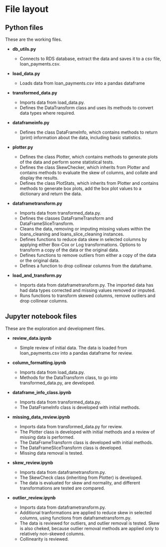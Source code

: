 # File layout

## Python files

These are the working files. 

* **db_utils.py** 
    * Connects to RDS database, extract the data and saves it to a csv file, loan_payments.csv.

* **load_data.py** 
    * Loads data from loan_payments.csv into a pandas dataframe

* **transformed_data.py** 
    * Imports data from load_data.py. 
    * Defines the DataTransform class and uses its methods to convert data types where required. 

* **dataframeinfo.py** 
    * Defines the class DataFrameInfo, which contains methods to return (print) information about the data, including basic statistics. 

* **plotter.py** 
    * Defines the class Plotter, which contains methods to generate plots of the data and perform some statistical tests. 
    * Defines the class SkewChecker, which inherits from Plotter and contains methods to evaluate the skew of columns, and collate and display the results. 
    * Defines the class PlotStats, which inherits from Plotter and contains methods to generate box plots, add the box plot values to a dictionary and return the data. 

* **dataframetransform.py**  
    * Imports data from transformed_data.py. 
    * Defines the classes DataFrameTransform and DataFrameSliceTransform.  
    * Cleans the data, removing or imputing missing values within the loans_cleaning and loans_slice_cleaning instances. 
    * Defines functions to reduce data skew in selected columns by applying either Box-Cox or Log transformations. Options to transform a copy of the data or the original data. 
    * Defines functions to remove outliers from either a copy of the data or the original data. 
    * Defines a function to drop collinear columns from the dataframe.

* **load_and_transform.py**
    * Imports data from dataframetransform.py. The imported data has had data types corrected and missing values removed or imputed. 
    * Runs functions to transform skewed columns, remove outliers and drop collinear columns. 

## Jupyter notebook files

These are the exploration and development files.

* **review_data.ipynb**
    * Simple review of initial data. The data is loaded from loan_payments.csv into a pandas dataframe for review. 

* **column_formatting.ipynb**
    * Imports data from load_data.py. 
    * Methods for the DataTransform class, to go into transformed_data.py, are developed. 

* **dataframe_info_class.ipynb**
    * Imports data from transformed_data.py.
    * The DataFrameInfo class is developed with initial methods.

* **missing_data_review.ipynb**
    * Imports data from transformed_data.py for review. 
    * The Plotter class is developed with initial methods and a review of missing data is performed. 
    * The DataFrameTransform class is developed with initial methods.
    * The DataFrameSliceTransform class is developed. 
    * Missing data removal is tested. 

* **skew_review.ipynb**
    * Imports data from dataframetransform.py.
    * The SkewCheck class (inheriting from Plotter) is developed. 
    * The data is evaluated for skew and normality, and different transformations are tested are compared.

* **outlier_review.ipynb**
    * Imports data from dataframetransform.py. 
    * Additional tranformations are applied to reduce skew in selected columns, using functions from dataframetransform.py.
    * The data is reviewed for outliers, and outlier removal is tested. Skew is also cheked, because outlier removal methods are applied only to relatively non-skewed columns. 
    * Collinearity is reviewed. 






    
